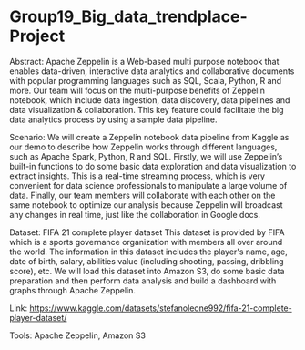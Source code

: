 # Group19_Big_data_trendplace-Project

Abstract: 
Apache Zeppelin is a Web-based multi purpose notebook that enables data-driven,
interactive data analytics and collaborative documents with popular programming languages such as SQL, Scala, Python, R and more. Our team will focus on the multi-purpose benefits of Zeppelin notebook, which include data ingestion, data discovery, data pipelines and data visualization & collaboration. This key feature could facilitate the big data analytics process by using a sample data pipeline. 

Scenario: 
We will create a Zeppelin notebook data pipeline from Kaggle as our demo to describe how Zeppelin works through different languages, such as Apache Spark, Python, R and SQL. Firstly, we will use Zeppelin’s built-in functions to do some basic data exploration and data visualization to extract insights. This is a real-time streaming process, which is very convenient for data science professionals to manipulate a large volume of data. Finally, our team members will collaborate with each other on the same notebook to optimize our analysis because Zeppelin will broadcast any changes in real time, just like the collaboration in Google docs.     


Dataset: FIFA 21 complete player dataset
This dataset is provided by FIFA which is a sports governance organization with members all over around the world. The information in this dataset includes the player's name, age, date of birth, salary, abilities value (including shooting, passing, dribbling score), etc. We will load this dataset into Amazon S3, do some basic data preparation and then perform data analysis and build a dashboard with graphs through Apache Zeppelin.

Link: https://www.kaggle.com/datasets/stefanoleone992/fifa-21-complete-player-dataset/

Tools: Apache Zeppelin, Amazon S3
